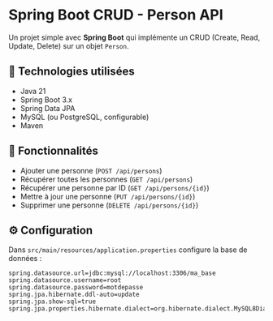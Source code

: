 # Spring Boot CRUD - Person API

Un projet simple avec **Spring Boot** qui implémente un CRUD (Create, Read, Update, Delete) sur un objet `Person`.

## 🚀 Technologies utilisées
- Java 21
- Spring Boot 3.x
- Spring Data JPA
- MySQL (ou PostgreSQL, configurable)
- Maven

## 📌 Fonctionnalités
- Ajouter une personne (`POST /api/persons`)
- Récupérer toutes les personnes (`GET /api/persons`)
- Récupérer une personne par ID (`GET /api/persons/{id}`)
- Mettre à jour une personne (`PUT /api/persons/{id}`)
- Supprimer une personne (`DELETE /api/persons/{id}`)

## ⚙️ Configuration

Dans `src/main/resources/application.properties` configure la base de données :

```properties
spring.datasource.url=jdbc:mysql://localhost:3306/ma_base
spring.datasource.username=root
spring.datasource.password=motdepasse
spring.jpa.hibernate.ddl-auto=update
spring.jpa.show-sql=true
spring.jpa.properties.hibernate.dialect=org.hibernate.dialect.MySQL8Dialect
